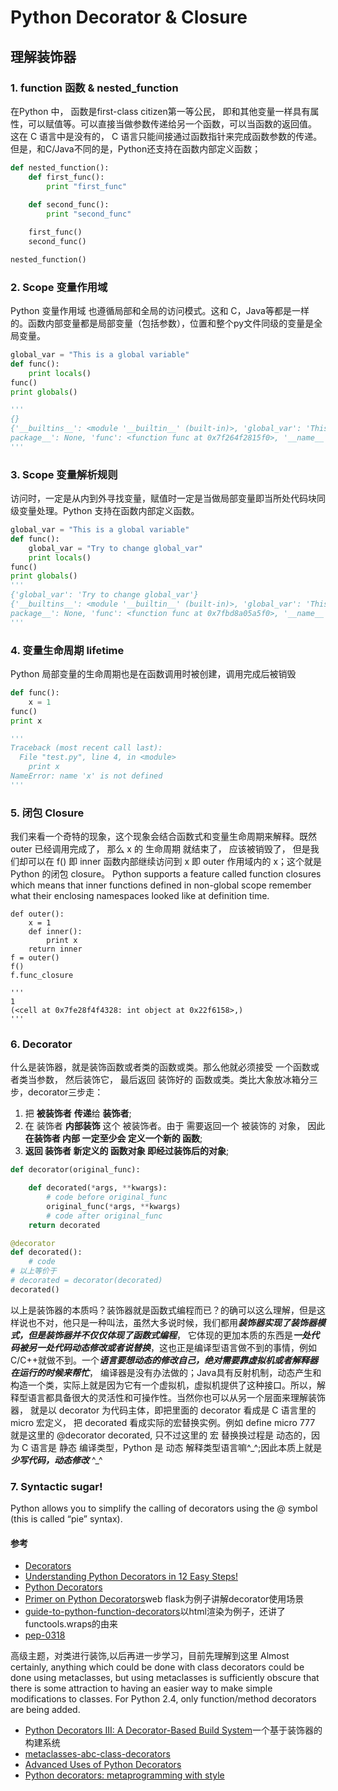# Python Decorator & Closure

## 理解装饰器
### 1. function 函数 & nested_function
在Python 中， 函数是first-class citizen第一等公民， 即和其他变量一样具有属性，可以赋值等。可以直接当做参数传递给另一个函数，可以当函数的返回值。
这在 C 语言中是没有的， C 语言只能间接通过函数指针来完成函数参数的传递。但是，和C/Java不同的是，Python还支持在函数内部定义函数；
```python
def nested_function():
    def first_func():
        print "first_func"
    
    def second_func():
        print "second_func"

    first_func()
    second_func()

nested_function()
```
### 2. Scope 变量作用域
Python 变量作用域 也遵循局部和全局的访问模式。这和 C，Java等都是一样的。函数内部变量都是局部变量（包括参数），位置和整个py文件同级的变量是全局变量。
```Python
global_var = "This is a global variable"
def func():
    print locals()
func()
print globals()

'''
{}
{'__builtins__': <module '__builtin__' (built-in)>, 'global_var': 'This is a global variable', '__file__': 'test.py', '__
package__': None, 'func': <function func at 0x7f264f2815f0>, '__name__': '__main__', '__doc__': None}
'''
```
### 3. Scope 变量解析规则
访问时，一定是从内到外寻找变量，赋值时一定是当做局部变量即当所处代码块同级变量处理。Python 支持在函数内部定义函数。
```Python
global_var = "This is a global variable"
def func():
    global_var = "Try to change global_var"
    print locals()
func()
print globals()
'''
{'global_var': 'Try to change global_var'}
{'__builtins__': <module '__builtin__' (built-in)>, 'global_var': 'This is a global variable', '__file__': 'test.py', '__
package__': None, 'func': <function func at 0x7fbd8a05a5f0>, '__name__': '__main__', '__doc__': None}
'''
```
### 4. 变量生命周期 lifetime
Python 局部变量的生命周期也是在函数调用时被创建，调用完成后被销毁
```Python
def func():
    x = 1
func()
print x

'''
Traceback (most recent call last):
  File "test.py", line 4, in <module>
    print x
NameError: name 'x' is not defined
'''
```
### 5. 闭包 Closure
我们来看一个奇特的现象，这个现象会结合函数式和变量生命周期来解释。既然 outer 已经调用完成了， 那么 x 的 生命周期 就结束了， 应该被销毁了， 
但是我们却可以在 f() 即 inner 函数内部继续访问到 x 即 outer 作用域内的 x；这个就是 Python 的闭包 closure。
Python supports a feature called function closures which means that inner functions 
defined in non-global scope remember what their enclosing namespaces looked like at definition time.
```
def outer():
    x = 1
    def inner():
        print x
    return inner
f = outer()
f()
f.func_closure

'''
1
(<cell at 0x7fe28f4f4328: int object at 0x22f6158>,)
'''
```
### 6. Decorator
什么是装饰器，就是装饰函数或者类的函数或类。那么他就必须接受 一个函数或者类当参数， 然后装饰它， 最后返回 装饰好的 函数或类。类比大象放冰箱分三步，decorator三步走：
 1. 把 **被装饰者** **传递**给 **装饰者**;
 2. 在 装饰者 **内部装饰** 这个 被装饰者。由于 需要返回一个 被装饰的 对象， 因此 **在装饰者 内部 一定至少会 定义一个新的 函数**;
 3. **返回 装饰者 新定义的 函数对象 即经过装饰后的对象**;
```Python
def decorator(original_func):

    def decorated(*args, **kwargs):
        # code before original_func
        original_func(*args, **kwargs)
        # code after original_func
    return decorated

@decorator
def decorated():
    # code
# 以上等价于
# decorated = decorator(decorated)
decorated()
```
以上是装饰器的本质吗？装饰器就是函数式编程而已？的确可以这么理解，但是这样说也不对，他只是一种叫法，虽然大多说时候，我们都用***装饰器实现了装饰器模式，但是装饰器并不仅仅体现了函数式编程***，
它体现的更加本质的东西是***一处代码被另一处代码动态修改或者说替换***，这也正是编译型语言做不到的事情，例如C/C++就做不到。一个***语言要想动态的修改自己，绝对需要靠虚拟机或者解释器在运行的时候来帮忙***，
编译器是没有办法做的；Java具有反射机制，动态产生和构造一个类，实际上就是因为它有一个虚拟机，虚拟机提供了这种接口。所以，解释型语言都具备很大的灵活性和可操作性。当然你也可以从另一个层面来理解装饰器，
就是以 decorator 为代码主体，即把里面的 decorator 看成是 C 语言里的 micro 宏定义， 把 decorated 看成实际的宏替换实例。例如 define micro 777 就是这里的 @decorator decorated, 
只不过这里的 宏 替换换过程是 动态的，因为 C 语言是 静态 编译类型，Python 是 动态 解释类型语言嘛^\_^;因此本质上就是***少写代码，动态修改*** ^\_^

### 7. Syntactic sugar!
Python allows you to simplify the calling of decorators using the @ symbol (this is called “pie” syntax).

#### 参考
 - [Decorators](http://python-3-patterns-idioms-test.readthedocs.io/en/latest/PythonDecorators.html)
 - [Understanding Python Decorators in 12 Easy Steps!](http://simeonfranklin.com/blog/2012/jul/1/python-decorators-in-12-steps/#footnote_2)
 - [Python Decorators](https://pythonconquerstheuniverse.wordpress.com/2012/04/29/python-decorators/)
 - [Primer on Python Decorators](https://realpython.com/blog/python/primer-on-python-decorators/)web flask为例子讲解decorator使用场景
 - [guide-to-python-function-decorators](http://thecodeship.com/patterns/guide-to-python-function-decorators/)以html渲染为例子，还讲了functools.wraps的由来
 - [pep-0318](https://www.python.org/dev/peps/pep-0318/#current-syntax)
 
高级主题，对类进行装饰,以后再进一步学习，目前先理解到这里
Almost certainly, anything which could be done with class decorators could be done 
using metaclasses, but using metaclasses is sufficiently obscure that there is some 
attraction to having an easier way to make simple modifications to classes. 
For Python 2.4, only function/method decorators are being added.
 - [Python Decorators III: A Decorator-Based Build System](http://www.artima.com/weblogs/viewpost.jsp?thread=241209)一个基于装饰器的构建系统
 - [metaclasses-abc-class-decorators](http://intermediatepythonista.com/metaclasses-abc-class-decorators)
 - [Advanced Uses of Python Decorators](https://www.codementor.io/python/tutorial/advanced-use-python-decorators-class-function)
 - [Python decorators: metaprogramming with style](http://blog.thedigitalcatonline.com/blog/2015/04/23/python-decorators-metaprogramming-with-style/#.WGIjJ3V97CJ)


